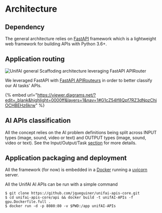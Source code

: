 # Architecture

## Dependency

The general architecture relies on [FastAPI](https://fastapi.tiangolo.com) framework which is a lightweight web framework for building APIs with Python 3.6+.

## Application routing

![UnifAI general Scaffoding architecture leveraging FastAPI APIRouter](../.gitbook/assets/unifAI\(1\).svg)

We leveraged FastAPI with [FastAPI APIRouteurs](https://fastapi.tiangolo.com/tutorial/bigger-applications/#apirouter) in order to better classify our AI tasks' APIs.

{% embed url="https://viewer.diagrams.net/?edit=_blank&highlight=0000ff&layers=1&nav=1#G1cZ54If8Qpf7RZ3dNpzChjOCHBEHz6krw" %}

## AI APIs classification

All the concept relies on the AI problem definitions being split across INPUT types (image, sound, video or text) and OUTPUT types (image, sound, video or text). See the Input/Output/Task [section](../aipi-basics/input-ouput-tasks.md) for more details.

## Application packaging and deployment

All the framework (for now) is embedded in a [Docker](https://github.com/jqueguiner/unifai-apis-core/blob/main/api/gpu.Dockerfile.full) running a [uvicorn](https://www.uvicorn.org) server.

All the UnifAI AI APIs can be run with a simple command

```
$ git clone https://github.com/jqueguiner/unifai-apis-core.git
$ cd unifai-apis-core/api && docker build -t unifAI-APIs -f gpu.Dockerfile.full .
$ docker run -d -p 8080:80 -v $PWD:/app unifAI-APIs
```


